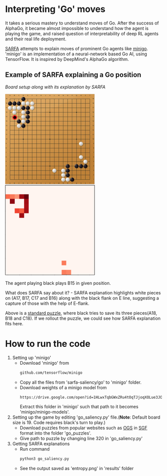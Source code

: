 # Interpreting 'Go' moves

It takes a serious mastery to understand moves of Go. After the success of AlphaGo, it became almost impossible to understand how the agent is playing the game, and raised question of interpretability of deep RL agents and their real life deployment.

[SARFA](https://arxiv.org/abs/1912.12191) attempts to explain moves of prominent Go agents like [minigo](https://github.com/tensorflow/minigo). 'minigo' is an implementation of a neural-network based Go AI, using TensorFlow. It is inspired by DeepMind's AlphaGo algorithm.


## Example of SARFA explaining a Go position

*Board setup along with its explanation by SARFA* 

<img src="board.png" alt="board" width="288" height = "289"/>   <img src="explanation.png" alt="Explanation of move" width="288" height = "289"/> 

The agent playing black plays B15 in given position. 

What does SARFA say about it? - SARFA explanation highlights white pieces on (A17, B17, C17 and B16) along with the black flank on E line, suggesting a capture of those with the help of E-flank.


Above is a [standard puzzle](https://online-go.com/puzzle/10), where black tries to save its three pieces(A18, B18 and C18).
If we rollout the puzzle, we could see how SARFA explanation fits here. 


# How to run the code

1. Setting up 'minigo' 
    - Download 'minigo'  from 
        ```sh
        github.com/tensorflow/minigo
        ```
    - Copy all the files from 'sarfa-saliency/go' to 'minigo' folder.
    - Download weights of a minigo model from 
        ```sh
        https://drive.google.com/open?id=1HLwxTqbGWxZRu4tOqTJjoqXOLue3JOVw
        ```
        Extract this folder in 'minigo' such that path to it becomes 'minigo/minigo-models'.
2. Setting up the game by editing 'go_saliency.py' file.(**Note**: Default board size is 19. Code requires black's turn to play.)
    - Download puzzles from popular websites such as [OGS](https://online-go.com/puzzles) in [SGF](https://en.wikipedia.org/wiki/Smart_Game_Format) format into the folder 'go_puzzles'. 
    - Give path to puzzle by changing line 320 in 'go_saliency.py' 
3. Getting SARFA explanations 
    - Run command 
        ```sh
        python3 go_saliency.py
        ```
    - See the output saved as 'entropy.png' in 'results' folder

